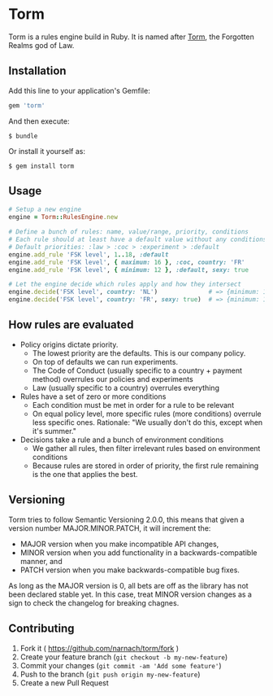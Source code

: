 # Torm

Torm is a rules engine build in Ruby. It is named after [Torm](http://forgottenrealms.wikia.com/wiki/Torm), the Forgotten Realms god of Law.

## Installation

Add this line to your application's Gemfile:

```ruby
gem 'torm'
```

And then execute:

    $ bundle

Or install it yourself as:

    $ gem install torm

## Usage

```ruby
# Setup a new engine
engine = Torm::RulesEngine.new

# Define a bunch of rules: name, value/range, priority, conditions
# Each rule should at least have a default value without any conditions.
# Default priorities: :law > :coc > :experiment > :default
engine.add_rule 'FSK level', 1..18, :default
engine.add_rule 'FSK level', { maximum: 16 }, :coc, country: 'FR'
engine.add_rule 'FSK level', { minimum: 12 }, :default, sexy: true

# Let the engine decide which rules apply and how they intersect
engine.decide('FSK level', country: 'NL')              # => {minimum: 1, maximum: 18}
engine.decide('FSK level', country: 'FR', sexy: true)  # => {minimum: 12, maximum: 16}
```

## How rules are evaluated

* Policy origins dictate priority.
  * The lowest priority are the defaults. This is our company policy.
  * On top of defaults we can run experiments.
  * The Code of Conduct (usually specific to a country + payment method) overrules our policies and experiments
  * Law (usually specific to a country) overrules everything
* Rules have a set of zero or more conditions
  * Each condition must be met in order for a rule to be relevant
  * On equal policy level, more specific rules (more conditions) overrule less specific ones. Rationale: "We usually don't do this, except when it's summer."
* Decisions take a rule and a bunch of environment conditions
  * We gather all rules, then filter irrelevant rules based on environment conditions
  * Because rules are stored in order of priority, the first rule remaining is the one that applies the best.

## Versioning

Torm tries to follow Semantic Versioning 2.0.0, this means that given a version number MAJOR.MINOR.PATCH, it will increment the:

* MAJOR version when you make incompatible API changes,
* MINOR version when you add functionality in a backwards-compatible manner, and
* PATCH version when you make backwards-compatible bug fixes.

As long as the MAJOR version is 0, all bets are off as the library has not been declared stable yet.
In this case, treat MINOR version changes as a sign to check the changelog for breaking chagnes.

## Contributing

1. Fork it ( https://github.com/narnach/torm/fork )
2. Create your feature branch (`git checkout -b my-new-feature`)
3. Commit your changes (`git commit -am 'Add some feature'`)
4. Push to the branch (`git push origin my-new-feature`)
5. Create a new Pull Request
